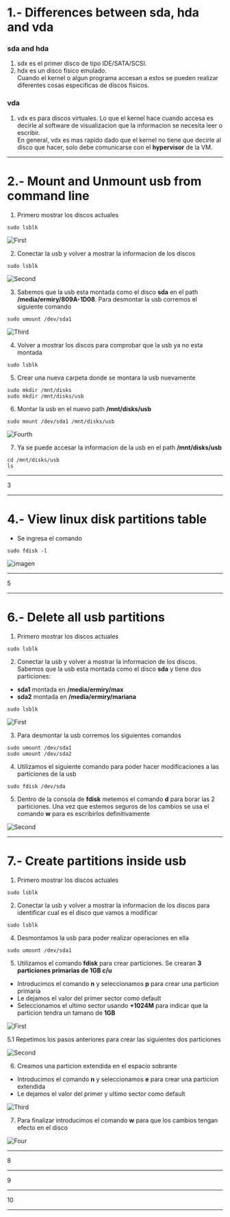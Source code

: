 # 1.- Differences between sda, hda and vda
### sda and hda
1. sdx es el primer disco de tipo IDE/SATA/SCSI.
2. hdx es un disco fisico emulado.  
Cuando el kernel o algun programa accesan a estos se pueden realizar diferentes cosas especificas de discos fisicos.
### vda
1. vdx es para discos virtuales. Lo que el kernel hace cuando accesa es decirle al software de visualizacion que la informacion se necesita leer o escribir.  
En general, vdx es mas rapido dado que el kernel no tiene que decirle al disco que hacer, solo debe comunicarse con el **hypervisor** de la VM.

----------------------------------------------------------------------------------------------------------------------------------------------------------------------------------------------------------------------

# 2.- Mount and Unmount usb from command line

1. Primero mostrar los discos actuales
   
```
sudo lsblk
```

![First](images/two/one.png)

2. Conectar la usb y volver a mostrar la informacion de los discos

```
sudo lsblk
```

![Second](images/two/two.png)

3. Sabemos que la usb esta montada como el disco **sda** en el path **/media/ermiry/809A-1D08**. Para desmontar la usb corremos el siguiente comando

```
sudo umount /dev/sda1
```

![Third](images/two/three.png)

4. Volver a mostrar los discos para comprobar que la usb ya no esta montada

```
sudo lsblk
```

5. Crear una nueva carpeta donde se montara la usb nuevamente

```
sudo mkdir /mnt/disks
sudo mkdir /mnt/disks/usb
```

6. Montar la usb en el nuevo path **/mnt/disks/usb**

```
sudo mount /dev/sda1 /mnt/disks/usb
```

![Fourth](images/two/four.png)

7. Ya se puede accesar la informacion de la usb en el path **/mnt/disks/usb**

```
cd /mnt/disks/usb
ls 
```

----------------------------------------------------------------------------------------------------------------------------------------------------------------------------------------------------------------------

3

----------------------------------------------------------------------------------------------------------------------------------------------------------------------------------------------------------------------

# 4.- View linux disk partitions table 

 * Se ingresa el comando 
```
sudo fdisk -l
```

![imagen](images/four/4.jpeg)

----------------------------------------------------------------------------------------------------------------------------------------------------------------------------------------------------------------------

5

----------------------------------------------------------------------------------------------------------------------------------------------------------------------------------------------------------------------

# 6.- Delete all usb partitions

1. Primero mostrar los discos actuales
   
```
sudo lsblk
```

2. Conectar la usb y volver a mostrar la informacion de los discos. Sabemos que la usb esta montada como el disco **sda** y tiene dos particiones:

- **sda1** montada en **/media/ermiry/max**
- **sda2** montada en **/media/ermiry/mariana**

```
sudo lsblk
```

![First](images/six/one.png)

3. Para desmontar la usb corremos los siguientes comandos

```
sudo umount /dev/sda1
sudo umount /dev/sda2
```

4. Utilizamos el siguiente comando para poder hacer modificaciones a las particiones de la usb

```
sudo fdisk /dev/sda
```

5. Dentro de la consola de **fdisk** metemos el comando **d** para borar las 2 particiones. Una vez que estemos seguros de los cambios se usa el comando **w** para es escribirlos definitivamente

![Second](images/six/two.png)

----------------------------------------------------------------------------------------------------------------------------------------------------------------------------------------------------------------------

# 7.- Create partitions inside usb

1. Primero mostrar los discos actuales
   
```
sudo lsblk
```

2. Conectar la usb y volver a mostrar la informacion de los discos para identificar cual es el disco que vamos a modificar

```
sudo lsblk
```

4. Desmontamos la usb para poder realizar operaciones en ella

```
sudo umount /dev/sda1
```

5. Utilizamos el comando **fdisk** para crear particiones. Se crearan **3 particiones primarias de 1GB c/u**

- Introducimos el comando **n** y seleccionamos **p** para crear una particion primaria
- Le dejamos el valor del primer sector como default
- Seleccionamos el ultimo sector usando **+1024M** para indicar que la particion tendra un tamano de **1GB**

![First](images/seven/one.png)

5.1 Repetimos los pasos anteriores para crear las siguientes dos particiones

![Second](images/seven/two.png)

6. Creamos una particion extendida en el espacio sobrante

- Introducimos el comando **n** y seleccionamos **e** para crear una particion extendida
- Le dejamos el valor del primer y ultimo sector como default

![Third](images/seven/three.png)

7. Para finalizar introducimos el comando **w** para que los cambios tengan efecto en el disco

![Four](images/seven/four.png)

----------------------------------------------------------------------------------------------------------------------------------------------------------------------------------------------------------------------

8

----------------------------------------------------------------------------------------------------------------------------------------------------------------------------------------------------------------------

9

----------------------------------------------------------------------------------------------------------------------------------------------------------------------------------------------------------------------

10

----------------------------------------------------------------------------------------------------------------------------------------------------------------------------------------------------------------------
